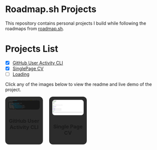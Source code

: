 # Roadmap.sh Projects

This repository contains personal projects I build while following the roadmaps from [roadmap.sh](https://roadmap.sh).

# Projects List

- [x] [GitHub User Activity CLI](https://roadmap.sh/projects/github-user-activity)
- [x] [SinglePage CV](https://roadmap.sh/projects/single-page-cv)
- [ ] [Loading](https://github.com)

Click any of the images below to view the readme and live demo of the project.

<div align="center" style="display: flex; gap: 20px; flex-wrap: wrap;">

  <div style="background-color: #2C2C2CFF; border-radius: 12px; padding: 10px; width: 100px; text-align: center;">
    <a href="https://github.com/KarlangaXZ/Roadmapsh-Projects/tree/main/Backend%20Projects/GitHub_User_Activity">
      <img src="./images/GitHub_User_Activity_CLI.png" width="100%" style="border-radius: 8px;">
    </a>
    <h3>GitHub User Activity CLI</h3>
  </div>

  <div style="background-color: #2C2C2CFF; border-radius: 12px; padding: 10px; width: 100px; text-align: centerpx; text-align: center;">
    <a href="https://github.com/KarlangaXZ/Roadmapsh-Projects/tree/main/Frontend%20Projects/Single-Page-CV">
      <img src="./images/Single-Page-CV.png" width="100%" style="border-radius: 8px;">
    </a>
    <h3>Single Page CV</h3>
  </div>

</div>